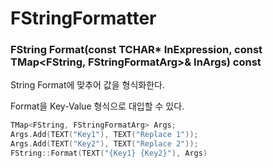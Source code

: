 # FStringFormatter

### FString Format(const TCHAR* InExpression, const TMap<FString, FStringFormatArg>& InArgs) const

String Format에 맞추어 값을 형식화한다.

Format을 Key-Value 형식으로 대입할 수 있다.

```c++
TMap<FString, FStringFormatArg> Args;
Args.Add(TEXT("Key1"), TEXT("Replace 1"));
Args.Add(TEXT("Key2"), TEXT("Replace 2"));
FString::Format(TEXT("{Key1} {Key2}"), Args)
```

